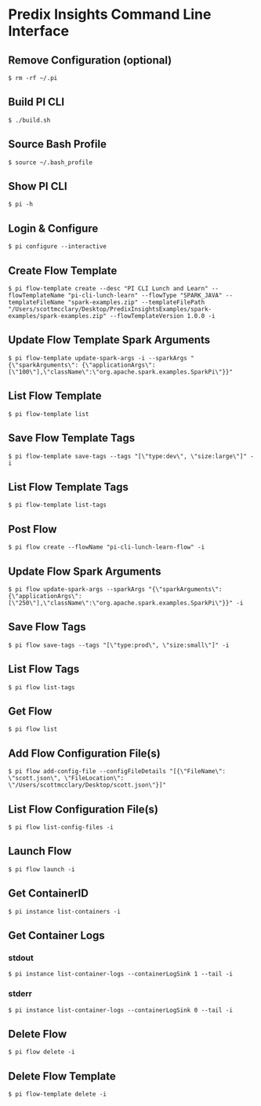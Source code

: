 # Predix Insights Command Line Interface

## Remove Configuration (optional)
```
$ rm -rf ~/.pi
```

## Build PI CLI
```
$ ./build.sh
```

## Source Bash Profile
```
$ source ~/.bash_profile
```

## Show PI CLI
```
$ pi -h
```

## Login & Configure
```
$ pi configure --interactive
```

## Create Flow Template
```
$ pi flow-template create --desc "PI CLI Lunch and Learn" --flowTemplateName "pi-cli-lunch-learn" --flowType "SPARK_JAVA" --templateFileName "spark-examples.zip" --templateFilePath "/Users/scottmcclary/Desktop/PredixInsightsExamples/spark-examples/spark-examples.zip" --flowTemplateVersion 1.0.0 -i
```
## Update Flow Template Spark Arguments
```
$ pi flow-template update-spark-args -i --sparkArgs "{\"sparkArguments\": {\"applicationArgs\":[\"100\"],\"className\":\"org.apache.spark.examples.SparkPi\"}}"
```

## List Flow Template
```
$ pi flow-template list
```

## Save Flow Template Tags
```
$ pi flow-template save-tags --tags "[\"type:dev\", \"size:large\"]" -i
```

## List Flow Template Tags
```
$ pi flow-template list-tags
```

## Post Flow
```
$ pi flow create --flowName "pi-cli-lunch-learn-flow" -i
```

## Update Flow Spark Arguments
```
$ pi flow update-spark-args --sparkArgs "{\"sparkArguments\": {\"applicationArgs\":[\"250\"],\"className\":\"org.apache.spark.examples.SparkPi\"}}" -i
```

## Save Flow Tags
```
$ pi flow save-tags --tags "[\"type:prod\", \"size:small\"]" -i
```

## List Flow Tags
```
$ pi flow list-tags
```

## Get Flow
```
$ pi flow list
```

## Add Flow Configuration File(s)
```
$ pi flow add-config-file --configFileDetails "[{\"FileName\": \"scott.json\", \"FileLocation\": \"/Users/scottmcclary/Desktop/scott.json\"}]"
```

## List Flow Configuration File(s)
```
$ pi flow list-config-files -i
```

## Launch Flow
```
$ pi flow launch -i
```

## Get ContainerID
```
$ pi instance list-containers -i
```

## Get Container Logs

### stdout
```
$ pi instance list-container-logs --containerLogSink 1 --tail -i
```

### stderr
```
$ pi instance list-container-logs --containerLogSink 0 --tail -i
```

## Delete Flow
```
$ pi flow delete -i
```

## Delete Flow Template
```
$ pi flow-template delete -i
```
